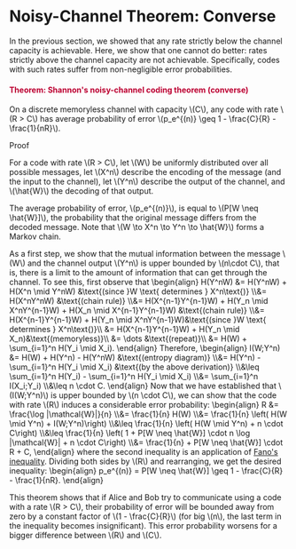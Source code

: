 # Noisy-Channel Theorem: Converse

<p>In the previous section, we showed that any rate strictly below the channel capacity is achievable. Here, we show that one cannot do better: rates strictly above the channel capacity are not achievable. Specifically, codes with such rates suffer from non-negligible error probabilities.</p>
<div class="content-box pad-box-mini border border-trbl border-round">
<h4 style="color: #bc0031;"><strong>Theorem: Shannon's noisy-channel coding theorem (converse)</strong></h4>
On a discrete memoryless channel with capacity \(C\), any code with rate \(R &gt; C\) has average probability of error \(p_e^{(n)} \geq 1 - \frac{C}{R} - \frac{1}{nR}\).
<p><span class="element_toggler" role="button" aria-controls="group7" aria-label="Toggler" aria-expanded="false"><span class="Button">Proof</span></span></p>
<div id="group7" style="">
<div class="content-box">
<p>For a code with rate \(R &gt; C\), let \(W\) be uniformly distributed over all possible messages, let \(X^n\) describe the encoding of the message (and the input to the channel), let \(Y^n\) describe the output of the channel, and \(\hat{W}\) the decoding of that output.</p>
<p>The average probability of error, \(p_e^{(n)}\), is equal to \(P[W \neq \hat{W}]\), the probability that the original message differs from the decoded message. Note that \(W \to X^n \to Y^n \to \hat{W}\) forms a Markov chain.</p>
<p>As a first step, we show that the mutual information between the message \(W\) and the channel output \(Y^n\) is upper bounded by \(n\cdot C\), that is, there is a limit to the amount of information that can get through the channel. To see this, first observe that \begin{align} H(Y^nW) &amp;= H(Y^nW) + H(X^n \mid Y^nW) &amp;\text{(since }W \text{ determines } X^n\text{)} \\&amp;= H(X^nY^nW) &amp;\text{(chain rule)} \\&amp;= H(X^{n-1}Y^{n-1}W) + H(Y_n \mid X^nY^{n-1}W) + H(X_n \mid X^{n-1}Y^{n-1}W) &amp;\text{(chain rule)} \\&amp;= H(X^{n-1}Y^{n-1}W) + H(Y_n \mid X^nY^{n-1}W)&amp;\text{(since }W \text{ determines } X^n\text{)}\\ &amp;= H(X^{n-1}Y^{n-1}W) + H(Y_n \mid X_n)&amp;\text{(memoryless)}\\ &amp;= \dots &amp;\text{(repeat)}\\ &amp;= H(W) + \sum_{i=1}^n H(Y_i \mid X_i). \end{align} Therefore, \begin{align} I(W;Y^n) &amp;= H(W) + H(Y^n) - H(Y^nW) &amp;\text{(entropy diagram)} \\&amp;= H(Y^n) - \sum_{i=1}^n H(Y_i \mid X_i) &amp;\text{(by the above derivation)} \\&amp;\leq \sum_{i=1}^n H(Y_i) - \sum_{i=1}^n H(Y_i \mid X_i) \\&amp;= \sum_{i=1}^n I(X_i;Y_i) \\&amp;\leq n \cdot C. \end{align} Now that we have established that \(I(W;Y^n)\) is upper bounded by \(n \cdot C\), we can show that the code with rate \(R\) induces a considerable error probability: \begin{align} R &amp;= \frac{\log |\mathcal{W}|}{n} \\&amp;= \frac{1}{n} H(W) \\&amp;= \frac{1}{n} \left( H(W \mid Y^n) + I(W;Y^n)\right) \\&amp;\leq \frac{1}{n} \left( H(W \mid Y^n) + n \cdot C\right) \\&amp;\leq \frac{1}{n} \left( 1 + P[W \neq \hat{W}] \cdot n \log |\mathcal{W}| + n \cdot C\right) \\&amp;= \frac{1}{n} + P[W \neq \hat{W}] \cdot R + C, \end{align} where the second inequality is an application of <a title="Fano's Inequality" href="https://canvas.uva.nl/courses/10933/pages/fanos-inequality" data-api-endpoint="https://canvas.uva.nl/api/v1/courses/10933/pages/fanos-inequality" data-api-returntype="Page">Fano's inequality</a>. Dividing both sides by \(R\) and rearranging, we get the desired inequality: \begin{align} p_e^{(n)} = P[W \neq \hat{W}] \geq 1 - \frac{C}{R} - \frac{1}{nR}. \end{align}</p>
</div>
</div>
</div>
<p>This theorem shows that if Alice and Bob try to communicate using a code with a rate \(R &gt; C\), their probability of error will be bounded away from zero by a constant factor of \(1 - \frac{C}{R}\) (for big \(n\), the last term in the inequality becomes insignificant). This error probability worsens for a bigger difference between \(R\) and \(C\).</p>